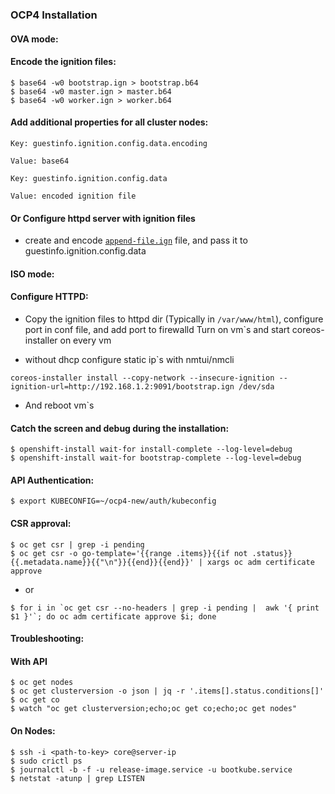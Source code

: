 ### OCP4 Installation

#### **OVA mode**:
#### Encode the ignition files:

```
$ base64 -w0 bootstrap.ign > bootstrap.b64 
$ base64 -w0 master.ign > master.b64 
$ base64 -w0 worker.ign > worker.b64 
```
#### Add additional properties for all cluster nodes:

`Key: guestinfo.ignition.config.data.encoding`

`Value: base64`

`Key: guestinfo.ignition.config.data`

`Value: encoded ignition file`

#### Or Configure httpd server with ignition files
- create and encode [`append-file.ign`](./append-file.ign) file, and pass it to guestinfo.ignition.config.data

#### **ISO mode**:
#### Configure HTTPD:
- Copy the ignition files to httpd dir (Typically in `/var/www/html`), configure port in conf file, and add port to firewalld
Turn on vm`s and start coreos-installer on every vm
* without dhcp configure static ip`s with nmtui/nmcli
```
coreos-installer install --copy-network --insecure-ignition --ignition-url=http://192.168.1.2:9091/bootstrap.ign /dev/sda
```
- And reboot vm`s

#### Catch the screen and debug during the installation:
```
$ openshift-install wait-for install-complete --log-level=debug
$ openshift-install wait-for bootstrap-complete --log-level=debug
```
#### API Authentication:
```
$ export KUBECONFIG=~/ocp4-new/auth/kubeconfig
```
#### CSR approval:
```
$ oc get csr | grep -i pending
$ oc get csr -o go-template='{{range .items}}{{if not .status}}{{.metadata.name}}{{"\n"}}{{end}}{{end}}' | xargs oc adm certificate approve
```
- or 
```
$ for i in `oc get csr --no-headers | grep -i pending |  awk '{ print $1 }'`; do oc adm certificate approve $i; done
```

#### **Troubleshooting**:
#### With API
```
$ oc get nodes
$ oc get clusterversion -o json | jq -r '.items[].status.conditions[]'
$ oc get co 
$ watch "oc get clusterversion;echo;oc get co;echo;oc get nodes"
```
#### On Nodes:
```
$ ssh -i <path-to-key> core@server-ip
$ sudo crictl ps
$ journalctl -b -f -u release-image.service -u bootkube.service
$ netstat -atunp | grep LISTEN
```
